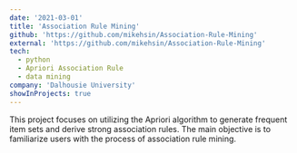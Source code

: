 ```yaml
---
date: '2021-03-01'
title: 'Association Rule Mining'
github: 'https://github.com/mikehsin/Association-Rule-Mining'
external: 'https://github.com/mikehsin/Association-Rule-Mining'
tech:
  - python
  - Apriori Association Rule
  - data mining
company: 'Dalhousie University'
showInProjects: true
---
```


This project focuses on utilizing the Apriori algorithm to generate frequent item sets and derive strong association rules. The main objective is to familiarize users with the process of association rule mining.
